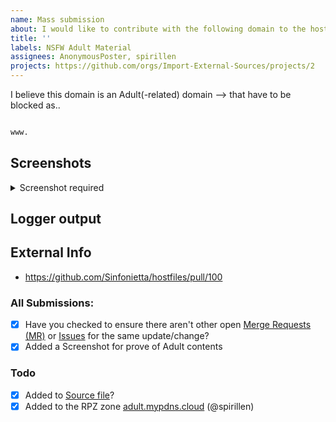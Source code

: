 ```yaml
---
name: Mass submission
about: I would like to contribute with the following domain to the hosts file
title: ''
labels: NSFW Adult Material
assignees: AnonymousPoster, spirillen
projects: https://github.com/orgs/Import-External-Sources/projects/2
---
```


I believe this domain is an Adult(-related) domain --> that have to be blocked as..

```python

www.
```

## Screenshots

<details><Summary>Screenshot required</summary>


</details>

## Logger output

## External Info
- https://github.com/Sinfonietta/hostfiles/pull/100

### All Submissions:
- [X] Have you checked to ensure there aren't other open [Merge Requests (MR)](../merge_requests) or [Issues](../issues) for the same update/change?
- [X] Added a Screenshot for prove of Adult contents

### Todo
- [X] Added to [Source file](submit_here/hosts.txt)?
- [X] Added to the RPZ zone [adult.mypdns.cloud](https://www.mypdns.org/w/rpzlist/#adult-mypdns-cloud) (@spirillen)
